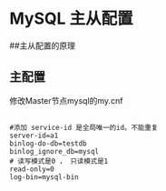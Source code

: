 # MySQL 主从配置
##主从配置的原理


## 主配置
修改Master节点mysql的my.cnf
```properties

#添加 service-id 是全局唯一的id。不能重复
server-id=a1
binlog-do-db=testdb
binlog_ignore_db=mysql
# 读写模式是0 ， 只读模式是1
read-only=0
log-bin=mysql-bin


```